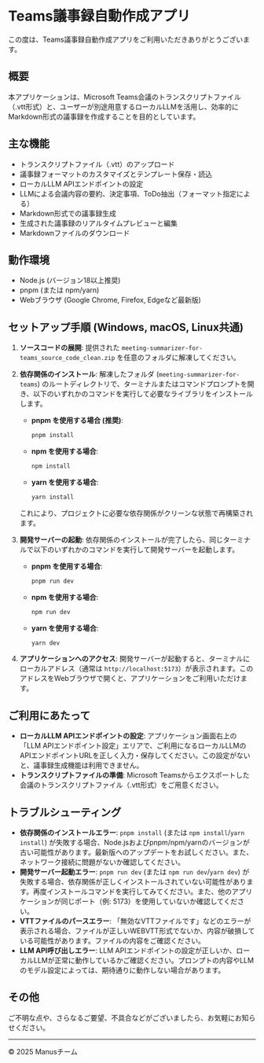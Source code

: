# Teams議事録自動作成アプリ

この度は、Teams議事録自動作成アプリをご利用いただきありがとうございます。

## 概要

本アプリケーションは、Microsoft Teams会議のトランスクリプトファイル（.vtt形式）と、ユーザーが別途用意するローカルLLMを活用し、効率的にMarkdown形式の議事録を作成することを目的としています。

## 主な機能

*   トランスクリプトファイル（.vtt）のアップロード
*   議事録フォーマットのカスタマイズとテンプレート保存・読込
*   ローカルLLM APIエンドポイントの設定
*   LLMによる会議内容の要約、決定事項、ToDo抽出（フォーマット指定による）
*   Markdown形式での議事録生成
*   生成された議事録のリアルタイムプレビューと編集
*   Markdownファイルのダウンロード

## 動作環境

*   Node.js (バージョン18以上推奨)
*   pnpm (または npm/yarn)
*   Webブラウザ (Google Chrome, Firefox, Edgeなど最新版)

## セットアップ手順 (Windows, macOS, Linux共通)

1.  **ソースコードの展開**:
    提供された `meeting-summarizer-for-teams_source_code_clean.zip` を任意のフォルダに解凍してください。

2.  **依存関係のインストール**:
    解凍したフォルダ (`meeting-summarizer-for-teams`) のルートディレクトリで、ターミナルまたはコマンドプロンプトを開き、以下のいずれかのコマンドを実行して必要なライブラリをインストールします。

    *   **pnpm を使用する場合 (推奨)**:
        ```bash
        pnpm install
        ```
    *   **npm を使用する場合**:
        ```bash
        npm install
        ```
    *   **yarn を使用する場合**:
        ```bash
        yarn install
        ```
    これにより、プロジェクトに必要な依存関係がクリーンな状態で再構築されます。

3.  **開発サーバーの起動**:
    依存関係のインストールが完了したら、同じターミナルで以下のいずれかのコマンドを実行して開発サーバーを起動します。

    *   **pnpm を使用する場合**:
        ```bash
        pnpm run dev
        ```
    *   **npm を使用する場合**:
        ```bash
        npm run dev
        ```
    *   **yarn を使用する場合**:
        ```bash
        yarn dev
        ```

4.  **アプリケーションへのアクセス**:
    開発サーバーが起動すると、ターミナルにローカルアドレス（通常は `http://localhost:5173`）が表示されます。このアドレスをWebブラウザで開くと、アプリケーションをご利用いただけます。

## ご利用にあたって

*   **ローカルLLM APIエンドポイントの設定**: アプリケーション画面右上の「LLM APIエンドポイント設定」エリアで、ご利用になるローカルLLMのAPIエンドポイントURLを正しく入力・保存してください。この設定がないと、議事録生成機能は利用できません。
*   **トランスクリプトファイルの準備**: Microsoft Teamsからエクスポートした会議のトランスクリプトファイル（.vtt形式）をご用意ください。

## トラブルシューティング

*   **依存関係のインストールエラー**: `pnpm install` (または `npm install`/`yarn install`) が失敗する場合、Node.jsおよびpnpm/npm/yarnのバージョンが古い可能性があります。最新版へのアップデートをお試しください。また、ネットワーク接続に問題がないか確認してください。
*   **開発サーバー起動エラー**: `pnpm run dev` (または `npm run dev`/`yarn dev`) が失敗する場合、依存関係が正しくインストールされていない可能性があります。再度インストールコマンドを実行してみてください。また、他のアプリケーションが同じポート（例: 5173）を使用していないか確認してください。
*   **VTTファイルのパースエラー**: 「無効なVTTファイルです」などのエラーが表示される場合、ファイルが正しいWEBVTT形式でないか、内容が破損している可能性があります。ファイルの内容をご確認ください。
*   **LLM API呼び出しエラー**: LLM APIエンドポイントの設定が正しいか、ローカルLLMが正常に動作しているかご確認ください。プロンプトの内容やLLMのモデル設定によっては、期待通りに動作しない場合があります。

## その他

ご不明な点や、さらなるご要望、不具合などがございましたら、お気軽にお知らせください。

---
© 2025 Manusチーム

